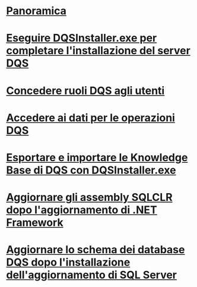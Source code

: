 # [Panoramica](install-data-quality-services.md)  
# [Eseguire DQSInstaller.exe per completare l'installazione del server DQS](run-dqsinstaller-exe-to-complete-data-quality-server-installation.md)  
# [Concedere ruoli DQS agli utenti](grant-dqs-roles-to-users.md)  
# [Accedere ai dati per le operazioni DQS](access-data-for-the-dqs-operations.md)  
# [Esportare e importare le Knowledge Base di DQS con DQSInstaller.exe](export-and-import-dqs-knowledge-bases-using-dqsinstaller-exe.md)  
# [Aggiornare gli assembly SQLCLR dopo l'aggiornamento di .NET Framework](upgrade-sqlclr-assemblies-after-net-framework-update.md)  
# [Aggiornare lo schema dei database DQS dopo l'installazione dell'aggiornamento di SQL Server](upgrade-dqs-databases-schema-after-installing-sql-server-update.md)  
